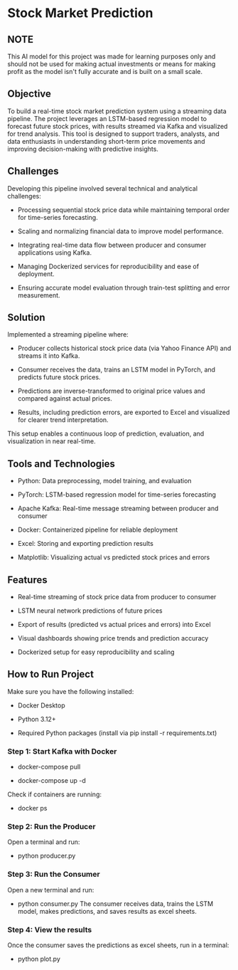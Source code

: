 # Stock Market Prediction

## NOTE
This AI model for this project was made for learning purposes only and should not be used for making actual investments or means for making profit as the model isn't fully accurate and is built on a small scale.

## Objective
To build a real-time stock market prediction system using a streaming data pipeline. The project leverages an LSTM-based regression model to forecast future stock prices, with results streamed via Kafka and visualized for trend analysis. This tool is designed to support traders, analysts, and data enthusiasts in understanding short-term price movements and improving decision-making with predictive insights.

## Challenges
Developing this pipeline involved several technical and analytical challenges:

- Processing sequential stock price data while maintaining temporal order for time-series forecasting.

- Scaling and normalizing financial data to improve model performance.

- Integrating real-time data flow between producer and consumer applications using Kafka.

- Managing Dockerized services for reproducibility and ease of deployment.

- Ensuring accurate model evaluation through train-test splitting and error measurement.

## Solution
Implemented a streaming pipeline where:

- Producer collects historical stock price data (via Yahoo Finance API) and streams it into Kafka.

- Consumer receives the data, trains an LSTM model in PyTorch, and predicts future stock prices.

- Predictions are inverse-transformed to original price values and compared against actual prices.

- Results, including prediction errors, are exported to Excel and visualized for clearer trend interpretation.

This setup enables a continuous loop of prediction, evaluation, and visualization in near real-time.

## Tools and Technologies
- Python: Data preprocessing, model training, and evaluation

- PyTorch: LSTM-based regression model for time-series forecasting

- Apache Kafka: Real-time message streaming between producer and consumer

- Docker: Containerized pipeline for reliable deployment

- Excel: Storing and exporting prediction results

- Matplotlib: Visualizing actual vs predicted stock prices and errors

## Features
- Real-time streaming of stock price data from producer to consumer

- LSTM neural network predictions of future prices

- Export of results (predicted vs actual prices and errors) into Excel

- Visual dashboards showing price trends and prediction accuracy

- Dockerized setup for easy reproducibility and scaling

## How to Run Project
Make sure you have the following installed:

- Docker Desktop

- Python 3.12+

- Required Python packages (install via pip install -r requirements.txt)

### Step 1: Start Kafka with Docker
- docker-compose pull
  
- docker-compose up -d

Check if containers are running:
- docker ps

### Step 2: Run the Producer
Open a terminal and run:
- python producer.py

### Step 3: Run the Consumer
Open a new terminal and run:
- python consumer.py
The consumer receives data, trains the LSTM model, makes predictions, and saves results as excel sheets.

### Step 4: View the results
Once the consumer saves the predictions as excel sheets, run in a terminal:
- python plot.py
